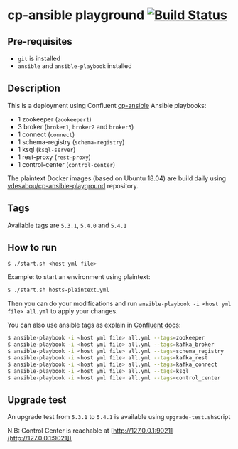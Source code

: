 # cp-ansible playground [![Build Status](https://travis-ci.com/vdesabou/cp-ansible-playground.svg?branch=master)](https://travis-ci.com/vdesabou/cp-ansible-playground)

## Pre-requisites

* `git` is installed
* `ansible` and `ansible-playbook` installed

## Description

This is a deployment using Confluent [cp-ansible](https://docs.confluent.io/current/installation/installing_cp/cp-ansible.html) Ansible playbooks:

* 1 zookeeper (`zookeeper1`)
* 3 broker (`broker1`, `broker2` and `broker3`)
* 1 connect (`connect`)
* 1 schema-registry (`schema-registry`)
* 1 ksql (`ksql-server`)
* 1 rest-proxy (`rest-proxy`)
* 1 control-center (`control-center`)

The plaintext Docker images (based on Ubuntu 18.04) are build daily using [vdesabou/cp-ansible-playground](https://github.com/vdesabou/cp-ansible-playground) repository.

## Tags

Available tags are `5.3.1`, `5.4.0` and `5.4.1`

## How to run

```
$ ./start.sh <host yml file>
```

Example: to start an environment using plaintext:

```bash
$ ./start.sh hosts-plaintext.yml
```

Then you can do your modifications and run `ansible-playbook -i <host yml file> all.yml` to apply your changes.

You can also use ansible tags as explain in [Confluent docs](https://docs.confluent.io/current/installation/cp-ansible/ansible-install.html#installing-cp):

```bash
$ ansible-playbook -i <host yml file> all.yml --tags=zookeeper
$ ansible-playbook -i <host yml file> all.yml --tags=kafka_broker
$ ansible-playbook -i <host yml file> all.yml --tags=schema_registry
$ ansible-playbook -i <host yml file> all.yml --tags=kafka_rest
$ ansible-playbook -i <host yml file> all.yml --tags=kafka_connect
$ ansible-playbook -i <host yml file> all.yml --tags=ksql
$ ansible-playbook -i <host yml file> all.yml --tags=control_center
```

## Upgrade test

An upgrade test from `5.3.1` to `5.4.1` is available using `upgrade-test.sh`script


N.B: Control Center is reachable at [http://127.0.0.1:9021](http://127.0.0.1:9021])